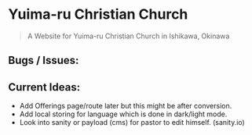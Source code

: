 # Yuima-ru Christian Church
> A Website for Yuima-ru Christian Church in Ishikawa, Okinawa

## Bugs / Issues:

## Current Ideas:
- Add Offerings page/route later but this might be after conversion.
- Add local storing for language which is done in dark/light mode.
- Look into sanity or payload (cms) for pastor to edit himself. (sanity.io)
